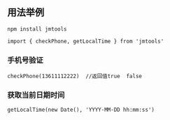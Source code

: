 ## 用法举例
`npm install jmtools`  

`import { checkPhone, getLocalTime } from 'jmtools'`

### 手机号验证

`checkPhone(13611112222)  //返回值true  false`

### 获取当前日期时间

`getLocalTime(new Date(), 'YYYY-MM-DD hh:mm:ss')`
